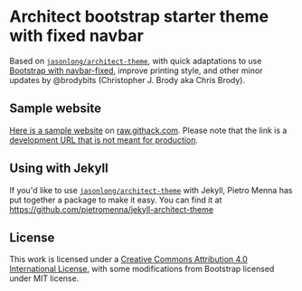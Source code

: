 # Architect bootstrap starter theme with fixed navbar

Based on [`jasonlong/architect-theme`](https://github.com/jasonlong/architect-theme), with quick adaptations to use [Bootstrap with navbar-fixed](https://getbootstrap.com/docs/4.3/examples/navbar-fixed/), improve printing style, and other minor updates by @brodybits (Christopher J. Brody aka Chris Brody).

## Sample website

[Here is a sample website](https://raw.githack.com/brodybits/architect-bootstrap-starter-theme/dev/index.html) on [raw.githack.com](https://raw.githack.com/). Please note that the link is a [development URL that is not meant for production](https://raw.githack.com/#development-in-production).

## Using with Jekyll

If you'd like to use [`jasonlong/architect-theme`](https://github.com/jasonlong/architect-theme) with Jekyll, Pietro Menna has put together a package to make it easy. You can find it at https://github.com/pietromenna/jekyll-architect-theme

## License

This work is licensed under a [Creative Commons Attribution 4.0 International License](http://creativecommons.org/licenses/by/4.0/), with some modifications from Bootstrap licensed under MIT license.
